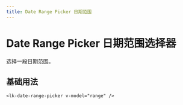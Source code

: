 ```yaml
---
title: Date Range Picker 日期范围
---
```


# Date Range Picker 日期范围选择器

选择一段日期范围。

## 基础用法

```vue
<lk-date-range-picker v-model="range" />
```

